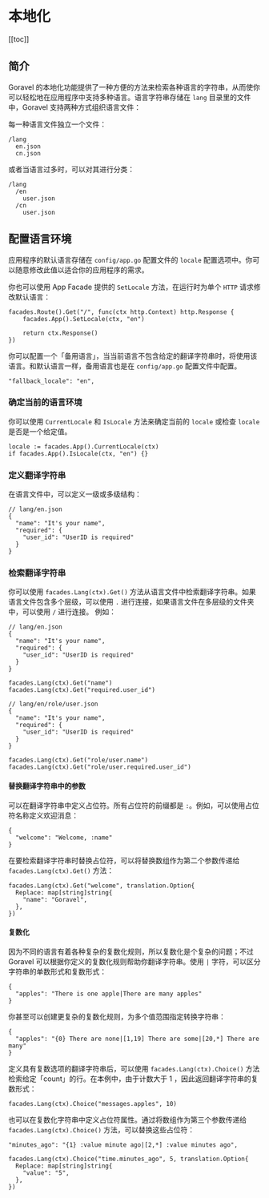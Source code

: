 # 本地化

[[toc]]

## 简介

Goravel 的本地化功能提供了一种方便的方法来检索各种语言的字符串，从而使你可以轻松地在应用程序中支持多种语言。语言字符串存储在 `lang` 目录里的文件中，Goravel 支持两种方式组织语言文件：

每一种语言文件独立一个文件：

```
/lang
  en.json
  cn.json
```

或者当语言过多时，可以对其进行分类：

```
/lang
  /en
    user.json
  /cn
    user.json
```

## 配置语言环境

应用程序的默认语言存储在 `config/app.go` 配置文件的 `locale` 配置选项中。你可以随意修改此值以适合你的应用程序的需求。

你也可以使用 App Facade 提供的 `SetLocale` 方法，在运行时为单个 `HTTP` 请求修改默认语言：

```
facades.Route().Get("/", func(ctx http.Context) http.Response {
    facades.App().SetLocale(ctx, "en")

    return ctx.Response()
})
```

你可以配置一个「备用语言」，当当前语言不包含给定的翻译字符串时，将使用该语言。和默认语言一样，备用语言也是在 `config/app.go` 配置文件中配置。

```
"fallback_locale": "en",
```

### 确定当前的语言环境

你可以使用 `CurrentLocale` 和 `IsLocale` 方法来确定当前的 `locale` 或检查 `locale` 是否是一个给定值。

```
locale := facades.App().CurrentLocale(ctx)
if facades.App().IsLocale(ctx, "en") {}
```

### 定义翻译字符串

在语言文件中，可以定义一级或多级结构：

```
// lang/en.json
{
  "name": "It's your name",
  "required": {
    "user_id": "UserID is required"
  }
}
```

### 检索翻译字符串

你可以使用 `facades.Lang(ctx).Get()` 方法从语言文件中检索翻译字符串。如果语言文件包含多个层级，可以使用 `.` 进行连接，如果语言文件在多层级的文件夹中，可以使用 `/` 进行连接。 例如：

```
// lang/en.json
{
  "name": "It's your name",
  "required": {
    "user_id": "UserID is required"
  }
}

facades.Lang(ctx).Get("name")
facades.Lang(ctx).Get("required.user_id")

// lang/en/role/user.json
{
  "name": "It's your name",
  "required": {
    "user_id": "UserID is required"
  }
}

facades.Lang(ctx).Get("role/user.name")
facades.Lang(ctx).Get("role/user.required.user_id")
```

#### 替换翻译字符串中的参数

可以在翻译字符串中定义占位符。所有占位符的前缀都是 `:`。例如，可以使用占位符名称定义欢迎消息：

```
{
  "welcome": "Welcome, :name"
}
```

在要检索翻译字符串时替换占位符，可以将替换数组作为第二个参数传递给 `facades.Lang(ctx).Get()` 方法：

```
facades.Lang(ctx).Get("welcome", translation.Option{
  Replace: map[string]string{
    "name": "Goravel",
  },
})
```

#### 复数化

因为不同的语言有着各种复杂的复数化规则，所以复数化是个复杂的问题；不过 Goravel 可以根据你定义的复数化规则帮助你翻译字符串。使用 `|` 字符，可以区分字符串的单数形式和复数形式：

```
{
  "apples": "There is one apple|There are many apples"
}
```

你甚至可以创建更复杂的复数化规则，为多个值范围指定转换字符串：

```
{
  "apples": "{0} There are none|[1,19] There are some|[20,*] There are many"
}
```

定义具有复数选项的翻译字符串后，可以使用 `facades.Lang(ctx).Choice()` 方法检索给定「count」的行。在本例中，由于计数大于 1 ，因此返回翻译字符串的复数形式：

```
facades.Lang(ctx).Choice("messages.apples", 10)
```

也可以在复数化字符串中定义占位符属性。通过将数组作为第三个参数传递给 `facades.Lang(ctx).Choice()` 方法，可以替换这些占位符：

```
"minutes_ago": "{1} :value minute ago|[2,*] :value minutes ago",

facades.Lang(ctx).Choice("time.minutes_ago", 5, translation.Option{
  Replace: map[string]string{
    "value": "5",
  },
})
```

<CommentService/>
